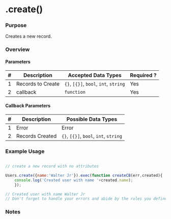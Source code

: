 # .create()
### Purpose
Creates a new record.

### Overview

#### Parameters

| # |     Description     | Accepted Data Types | Required ? |
|---|---------------------|---------------------|------------|
| 1 | Records to Create   | `{}`, `[{}]`, `bool`, `int`, `string`| Yes		     |
| 2 |     callback        | `function`            | Yes        |

#### Callback Parameters

| # |     Description     | Possible Data Types  |
|---|---------------------|----------------------|
| 1 |  Error              | Error                |
| 2 |  Records Created    | `{}`, `[{}]`, `bool`, `int`, `string`|

### Example Usage

```javascript 

// create a new record with no attributes

Users.create({name:'Walter Jr'}).exec(function createCB(err,created){
	console.log('Created user with name '+created.name);
	});

// Created user with name Walter Jr
// Don't forget to handle your errors and abide by the rules you defined in your model
```
### Notes
>
